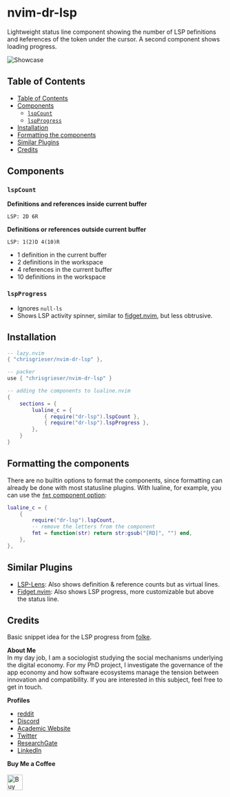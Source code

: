 <!-- LTeX: enabled=false --><!-- vale off -->
# nvim-dr-lsp

Lightweight status line component showing the number of LSP `D`efinitions and `R`eferences of the token under the cursor. A second component shows loading progress.

![Showcase](https://github.com/chrisgrieser/nvim-dr-lsp/assets/73286100/8c6600c8-b16d-434f-8bdb-47b4a9dab7cb)

## Table of Contents
<!--toc:start-->
- [Table of Contents](#table-of-contents)
- [Components](#components)
	- [`lspCount`](#lspcount)
	- [`lspProgress`](#lspprogress)
- [Installation](#installation)
- [Formatting the components](#formatting-the-components)
- [Similar Plugins](#similar-plugins)
- [Credits](#credits)
<!--toc:end-->
<!-- LTeX: enabled=true --><!-- vale on -->

## Components

### `lspCount`
__Definitions and references inside current buffer__

```text
LSP: 2D 6R
```

__Definitions or references outside current buffer__

```text
LSP: 1(2)D 4(10)R
```

- 1 definition in the current buffer
- 2 definitions in the workspace
- 4 references in the current buffer
- 10 definitions in the workspace

### `lspProgress`
- Ignores `null-ls`
- Shows LSP activity spinner, similar to [fidget.nvim](https://github.com/j-hui/fidget.nvim), but less obtrusive.

## Installation

```lua
-- lazy.nvim
{ "chrisgrieser/nvim-dr-lsp" },

-- packer
use { "chrisgrieser/nvim-dr-lsp" }
```

```lua
-- adding the components to lualine.nvim
{
	sections = {
		lualine_c = {
			{ require("dr-lsp").lspCount },
			{ require("dr-lsp").lspProgress },
		},
	}
}
```

## Formatting the components
There are no builtin options to format the components, since formatting can already be done with most statusline plugins. With lualine, for example, you can use the [`fmt` component option](https://github.com/nvim-lualine/lualine.nvim#global-options):

```lua
lualine_c = {
	{ 
		require("dr-lsp").lspCount, 
		-- remove the letters from the component
		fmt = function(str) return str:gsub("[RD]", "") end,
	},
},
```

## Similar Plugins
- [LSP-Lens](https://github.com/VidocqH/lsp-lens.nvim): Also shows definition & reference counts but as virtual lines.
- [Fidget.nvim](https://github.com/j-hui/fidget.nvim): Also shows LSP progress,
  more customizable but above the status line.

## Credits
<!-- LTeX: enabled=false --><!-- vale off -->
Basic snippet idea for the LSP progress from [folke](https://www.reddit.com/r/neovim/comments/o4bguk/comment/h2kcjxa/).
<!-- LTeX: enabled=true --><!-- vale on -->
<!-- vale Google.FirstPerson = NO -->
__About Me__  
In my day job, I am a sociologist studying the social mechanisms underlying the digital economy. For my PhD project, I investigate the governance of the app economy and how software ecosystems manage the tension between innovation and compatibility. If you are interested in this subject, feel free to get in touch.

__Profiles__  
- [reddit](https://www.reddit.com/user/pseudometapseudo)
- [Discord](https://discordapp.com/users/462774483044794368/)
- [Academic Website](https://chris-grieser.de/)
- [Twitter](https://twitter.com/pseudo_meta)
- [ResearchGate](https://www.researchgate.net/profile/Christopher-Grieser)
- [LinkedIn](https://www.linkedin.com/in/christopher-grieser-ba693b17a/)

__Buy Me a Coffee__  
<br>
<a href='https://ko-fi.com/Y8Y86SQ91' target='_blank'><img height='36' style='border:0px;height:36px;' src='https://cdn.ko-fi.com/cdn/kofi1.png?v=3' border='0' alt='Buy Me a Coffee at ko-fi.com' /></a>
